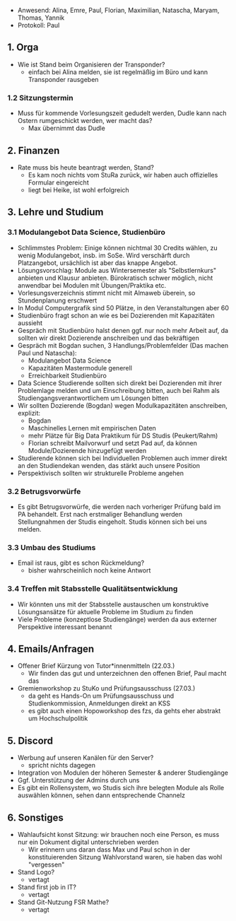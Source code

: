 ---
---

- Anwesend: Alina, Emre, Paul, Florian, Maximilian, Natascha, Maryam, Thomas, Yannik
- Protokoll: Paul

## 1. Orga

- Wie ist Stand beim Organisieren der Transponder?
  - einfach bei Alina melden, sie ist regelmäßig im Büro und kann Transponder rausgeben

### 1.2 Sitzungstermin

- Muss für kommende Vorlesungszeit gedudelt werden, Dudle kann nach Ostern rumgeschickt werden, wer macht das?
  - Max übernimmt das Dudle

## 2. Finanzen

- Rate muss bis heute beantragt werden, Stand?
  - Es kam noch nichts vom StuRa zurück, wir haben auch offizielles Formular eingereicht
  - liegt bei Heike, ist wohl erfolgreich

## 3. Lehre und Studium

### 3.1 Modulangebot Data Science, Studienbüro

- Schlimmstes Problem: Einige können nichtmal 30 Credits wählen, zu wenig Modulangebot, insb. im SoSe. Wird verschärft durch Platzangebot, ursächlich ist aber das knappe Angebot.
- Lösungsvorschlag: Module aus Wintersemester als "Selbstlernkurs" anbieten und Klausur anbieten. Bürokratisch schwer möglich, nicht anwendbar bei Modulen mit Übungen/Praktika etc.
- Vorlesungsverzeichnis stimmt nicht mit Almaweb überein, so Stundenplanung erschwert
- In Modul Computergrafik sind 50 Plätze, in den Veranstaltungen aber 60
- Studienbüro fragt schon an wie es bei Dozierenden mit Kapazitäten aussieht
- Gespräch mit Studienbüro halst denen ggf. nur noch mehr Arbeit auf, da sollten wir direkt Dozierende anschreiben und das bekräftigen
- Gespräch mit Bogdan suchen, 3 Handlungs/Problemfelder (Das machen Paul und Natascha):
  - Modulangebot Data Science
  - Kapazitäten Mastermodule generell
  - Erreichbarkeit Studienbüro
- Data Science Studierende sollten sich direkt bei Dozierenden mit ihrer Problemlage melden und um Einschreibung bitten, auch bei Rahm als Studiengangsverantwortlichem um Lösungen bitten
- Wir sollten Dozierende (Bogdan) wegen Modulkapazitäten anschreiben, explizit:
  - Bogdan
  - Maschinelles Lernen mit empirischen Daten
  - mehr Plätze für Big Data Praktikum für DS Studis (Peukert/Rahm)
  - Florian schreibt Mailvorwurf und setzt Pad auf, da können Module/Dozierende hinzugefügt werden
- Studierende können sich bei Individuellen Problemen auch immer direkt an den Studiendekan wenden, das stärkt auch unsere Position
- Perspektivisch sollten wir strukturelle Probleme angehen

### 3.2 Betrugsvorwürfe

- Es gibt Betrugsvorwürfe, die werden nach vorheriger Prüfung bald im PA behandelt. Erst nach erstmaliger Behandlung werden Stellungnahmen der Studis eingeholt. Studis können sich bei uns melden.

### 3.3 Umbau des Studiums

- Email ist raus, gibt es schon Rückmeldung?
  - bisher wahrscheinlich noch keine Antwort

### 3.4 Treffen mit Stabsstelle Qualitätsentwicklung

- Wir könnten uns mit der Stabsstelle austauschen um konstruktive Lösungsansätze für aktuelle Probleme im Studium zu finden
- Viele Probleme (konzeptlose Studiengänge) werden da aus externer Perspektive interessant benannt

## 4. Emails/Anfragen

- Offener Brief Kürzung von Tutor\*innenmitteln (22.03.)
  - Wir finden das gut und unterzeichnen den offenen Brief, Paul macht das
- Gremienworkshop zu StuKo und Prüfungsausschuss (27.03.)
  - da geht es Hands-On um Prüfungsausschuss und Studienkommission, Anmeldungen direkt an KSS
  - es gibt auch einen Hopoworkshop des fzs, da gehts eher abstrakt um Hochschulpolitik

## 5. Discord

- Werbung auf unseren Kanälen für den Server?
  - spricht nichts dagegen
- Integration von Modulen der höheren Semester & anderer Studiengänge
- Ggf. Unterstützung der Admins durch uns
- Es gibt ein Rollensystem, wo Studis sich ihre belegten Module als Rolle auswählen können, sehen dann entsprechende Channelz

## 6. Sonstiges

- Wahlaufsicht konst Sitzung: wir brauchen noch eine Person, es muss nur ein Dokument digital unterschrieben werden
  - Wir erinnern uns daran dass Max und Paul schon in der konstituierenden Sitzung Wahlvorstand waren, sie haben das wohl "vergessen"
- Stand Logo?
  - vertagt
- Stand first job in IT?
  - vertagt
- Stand Git-Nutzung FSR Mathe?
  - vertagt
